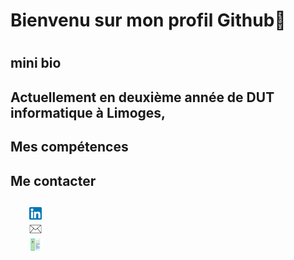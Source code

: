<h1> Bienvenu sur mon profil Github👋 <h1>

<h2>mini bio <h2>
  <p>Actuellement en deuxième année de DUT informatique à Limoges, </p>
  
<h2>Mes compétences<h2>




<h2>Me contacter<h2>
  <div>
    <a href="https://www.linkedin.com/in/manon-deleest/"><img align="left" height="20px" src="linkedin.png" hspace="30"/</a><br/>
    <a href="mailto:deleest.manon@gmail.com"><img align="left" height="20px" src="gmail.png" hspace="30"/</a><br/>
    <a href="MANON DELEEST.pdf"><img height="20px" src="cv.png" hspace="30"/</a></a>
  </div>





<!--
**manon-deleest/manon-deleest** is a ✨ _special_ ✨ repository because its `README.md` (this file) appears on your GitHub profile.

Here are some ideas to get you started:

- 🔭 I’m currently working on ...
- 🌱 I’m currently learning ...
- 👯 I’m looking to collaborate on ...
- 🤔 I’m looking for help with ...
- 💬 Ask me about ...
- 📫 How to reach me: ...
- 😄 Pronouns: ...
- ⚡ Fun fact: ...
-->
